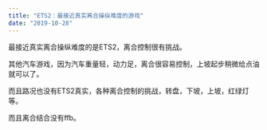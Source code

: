 ```yaml
---
title: "ETS2：最接近真实离合操纵难度的游戏"
date: "2019-10-28"
---
```


最接近真实离合操纵难度的是ETS2，离合控制很有挑战。

其他汽车游戏，因为汽车重量轻，动力足，离合很容易控制，上坡起步稍微给点油就可以了。

而且路况也没有ETS2真实，各种离合控制的挑战，转盘，下坡，上坡，红绿灯等。

而且离合结合没有ffb。
